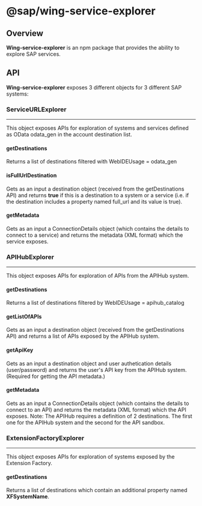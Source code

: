 
# @sap/wing-service-explorer

## Overview

**Wing-service-explorer** is an npm package that provides the ability to explore SAP services.

## API

**Wing-service-explorer** exposes 3 different objects for 3 different SAP systems:

### ServiceURLExplorer

---

This object exposes APIs for exploration of systems and services defined as OData odata_gen in the account destination list.

#### getDestinations

Returns a list of destinations filtered with WebIDEUsage = odata_gen

#### isFullUrlDestination

Gets as an input a destination object (received from the getDestinations API) and returns **true** if this is a destination to a system
or a service (i.e. if the destination includes a property named full_url and its value is true).

#### getMetadata

Gets as an input a ConnectionDetails object (which contains the details to connect to a service) and returns the metadata (XML format)
which the service exposes.

### APIHubExplorer

---

This object exposes APIs for exploration of APIs from the APIHub system.

#### getDestinations

Returns a list of destinations filtered by WebIDEUsage = apihub_catalog

#### getListOfAPIs

Gets as an input a destination object (received from the getDestinations API) and returns a list of APIs exposed by the APIHub system.

#### getApiKey

Gets as an input a destination object and user authetication details (user/password) and returns the user's API key from the APIHub system. (Required for getting the API metadata.)

#### getMetadata

Gets as an input a ConnectionDetails object (which contains the details to connect to an API) and returns the metadata (XML format)
which the API exposes.
Note: The APIHub requires a definition of 2 destinations. The first one for the APIHub system and the second for the API sandbox.

### ExtensionFactoryExplorer

---

This object exposes APIs for exploration of systems exposed by the Extension Factory.

#### getDestinations

Returns a list of destinations which contain an additional property named **XFSystemName**.
